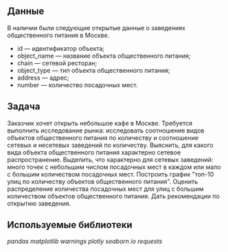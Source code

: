 ## Данные

В наличии были следующие открытые данные о заведениях общественного питания в Москве.

- id — идентификатор объекта;
- object_name — название объекта общественного питания;
- chain — сетевой ресторан;
- object_type — тип объекта общественного питания;
- address — адрес;
- number — количество посадочных мест.


## Задача
Заказчик хочет открыть небольшое кафе в Москве. Требуется выполнить исследование рынка: исследовать соотношение видов объектов общественного питания по количеству и соотношение сетевых и несетевых заведений по количеству. Выяснить, для какого вида объекта общественного питания характерно сетевое распространение. Выделить, что характерно для сетевых заведений: много точек с небольшим числом посадочных мест в каждом или мало с большим количеством посадочных мест. Построить график "топ-10 улиц по количеству объектов общественного питания". Оценить распределение количества посадочных мест для улиц с большим количеством объектов общественного питания. Дать рекомендации по открытию заведения.


## Используемые библиотеки
*pandas*
*matplotlib*
*warnings*
*plotly*
*seaborn*
*io*
*requests*
